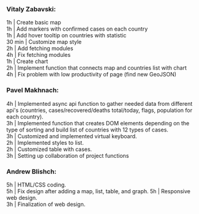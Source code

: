 ### Vitaly Zabavski:

1h          |  Create basic map  
1h          |  Add markers with confirmed cases on each country  
1h          |  Add hover tooltip on countries with statistic  
30 min      |  Customize map style  
2h          |  Add fetching modules  
4h          |  Fix fetching modules  
1h          |  Create chart  
2h          |  Implement function that connects map and countries list with chart  
4h          |  Fix problem with low productivity of page (find new GeoJSON)  

### Pavel Makhnach:
        
4h          |  Implemented async api function to gather needed data from different api's (countries, cases/recovered/deaths total/today, flags, population for each country).  
3h          |  Implemented function that creates DOM elements depending on the type of sorting and build list of countries with 12 types of cases.  
3h          |  Customized and implemented virtual keyboard.  
2h          |  Implemented styles to list.  
2h          |  Customized table with cases.  
3h          |  Setting up collaboration of project functions  


### Andrew Blishch:

5h          |  HTML/CSS coding.  
5h          |  Fix design after adding a map, list, table, and graph.
5h          |  Responsive web design.  
3h          |  Finalization of web design.
